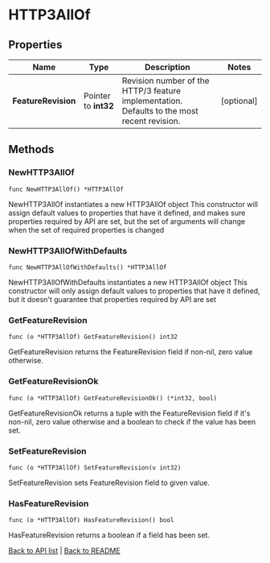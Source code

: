 # HTTP3AllOf

## Properties

Name | Type | Description | Notes
------------ | ------------- | ------------- | -------------
**FeatureRevision** | Pointer to **int32** | Revision number of the HTTP/3 feature implementation. Defaults to the most recent revision. | [optional] 

## Methods

### NewHTTP3AllOf

`func NewHTTP3AllOf() *HTTP3AllOf`

NewHTTP3AllOf instantiates a new HTTP3AllOf object
This constructor will assign default values to properties that have it defined,
and makes sure properties required by API are set, but the set of arguments
will change when the set of required properties is changed

### NewHTTP3AllOfWithDefaults

`func NewHTTP3AllOfWithDefaults() *HTTP3AllOf`

NewHTTP3AllOfWithDefaults instantiates a new HTTP3AllOf object
This constructor will only assign default values to properties that have it defined,
but it doesn't guarantee that properties required by API are set

### GetFeatureRevision

`func (o *HTTP3AllOf) GetFeatureRevision() int32`

GetFeatureRevision returns the FeatureRevision field if non-nil, zero value otherwise.

### GetFeatureRevisionOk

`func (o *HTTP3AllOf) GetFeatureRevisionOk() (*int32, bool)`

GetFeatureRevisionOk returns a tuple with the FeatureRevision field if it's non-nil, zero value otherwise
and a boolean to check if the value has been set.

### SetFeatureRevision

`func (o *HTTP3AllOf) SetFeatureRevision(v int32)`

SetFeatureRevision sets FeatureRevision field to given value.

### HasFeatureRevision

`func (o *HTTP3AllOf) HasFeatureRevision() bool`

HasFeatureRevision returns a boolean if a field has been set.


[Back to API list](../README.md#documentation-for-api-endpoints) | [Back to README](../README.md)
